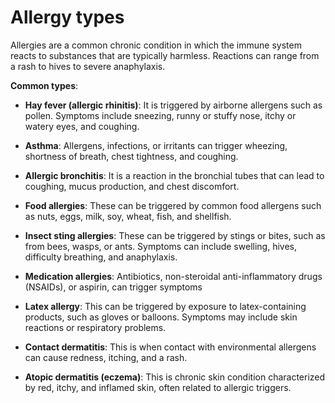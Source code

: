 [//]: # (
source: gpt-3 + jph editing
tags: allergies
)

# Allergy types

Allergies are a common chronic condition in which the immune system reacts to substances that are typically harmless. Reactions can range from a rash to hives to severe anaphylaxis.

**Common types**:

* **Hay fever (allergic rhinitis)**: It is triggered by airborne allergens such as pollen. Symptoms include sneezing, runny or stuffy nose, itchy or watery eyes, and coughing.

* **Asthma**: Allergens, infections, or irritants can trigger wheezing, shortness of breath, chest tightness, and coughing.

* **Allergic bronchitis**: It is a reaction in the bronchial tubes that can lead to coughing, mucus production, and chest discomfort.

* **Food allergies**: These can be triggered by common food allergens such as nuts, eggs, milk, soy, wheat, fish, and shellfish.

* **Insect sting allergies**: These can be triggered by stings or bites, such as from bees, wasps, or ants. Symptoms can include swelling, hives, difficulty breathing, and anaphylaxis.

* **Medication allergies**: Antibiotics, non-steroidal anti-inflammatory drugs (NSAIDs), or aspirin, can trigger symptoms

* **Latex allergy**: This can be triggered by exposure to latex-containing products, such as gloves or balloons. Symptoms may include skin reactions or respiratory problems.

* **Contact dermatitis**: This is when contact with environmental allergens can cause redness, itching, and a rash.

* **Atopic dermatitis (eczema)**: This is chronic skin condition characterized by red, itchy, and inflamed skin, often related to allergic triggers.
